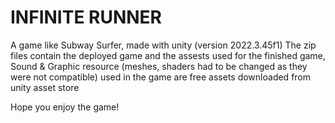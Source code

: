 # INFINITE RUNNER
A game like Subway Surfer, made with unity (version 2022.3.45f1)
The zip files contain the deployed game and the assests used for the finished game,
Sound & Graphic resource (meshes, shaders had to be changed as they were not compatible) used in the
game are free assets downloaded from unity asset store

Hope you enjoy the game!
